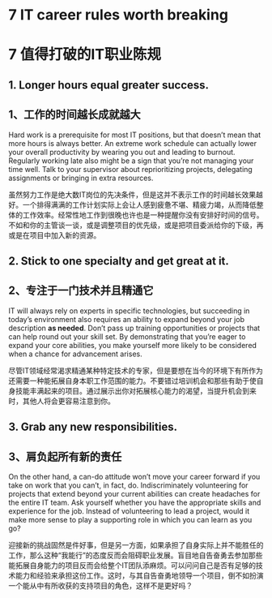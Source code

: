 # 7 IT career rules worth breaking

# 7 值得打破的IT职业陈规

## 1. Longer hours equal greater success.

## 1、工作的时间越长成就越大

Hard work is a prerequisite for most IT positions, but that doesn’t mean that more hours is always better. An extreme work schedule can actually lower your overall productivity by wearing you out and leading to burnout. Regularly working late also might be a sign that you’re not managing your time well. Talk to your supervisor about reprioritizing projects, delegating assignments or bringing in extra resources.

虽然努力工作是绝大数IT岗位的先决条件，但是这并不表示工作的时间越长效果越好。一个排得满满的工作计划实际上会让人感到疲惫不堪、精疲力竭，从而降低整体的工作效率。经常性地工作到很晚也许也是一种提醒你没有安排好时间的信号。不如和你的主管谈一谈，或是调整项目的优先级，或是把项目委派给你的下级，再或是在项目中加入新的资源。

## 2. Stick to one specialty and get great at it.

## 2、专注于一门技术并且精通它

IT will always rely on experts in specific technologies, but succeeding in today’s environment also requires an ability to expand beyond your job description **as needed**. Don’t pass up training opportunities or projects that can help round out your skill set. By demonstrating that you’re eager to expand your core abilities, you make yourself more likely to be considered when a chance for advancement arises.

尽管IT领域经常渴求精通某种特定技术的专家，但是要想在当今的环境下有所作为还需要一种能拓展自身本职工作范围的能力。不要错过培训机会和那些有助于使自身技能丰满起来的项目。通过展示出你对拓展核心能力的渴望，当提升机会到来时，其他人将会更容易注意到你。

## 3. Grab any new responsibilities.

## 3、肩负起所有新的责任

On the other hand, a can-do attitude won’t move your career forward if you take on work that you can’t, in fact, do. Indiscriminately volunteering for projects that extend beyond your current abilities can create headaches for the entire IT team. Ask yourself whether you have the appropriate skills and experience for the job. Instead of volunteering to lead a project, would it make more sense to play a supporting role in which you can learn as you go?

迎接新的挑战固然是件好事，但是另一方面，如果承担了自身实际上并不能胜任的工作，那么这种“我能行”的态度反而会阻碍职业发展。盲目地自告奋勇去参加那些能拓展自身能力的项目反而会给整个IT团队添麻烦。可以问问自己是否有足够的技术能力和经验来承担这份工作。这时，与其自告奋勇地领导一个项目，倒不如扮演一个能从中有所收获的支持项目的角色，这样不是更好吗？
